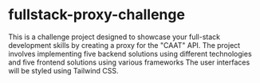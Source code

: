 # fullstack-proxy-challenge
This is a challenge project designed to showcase your full-stack development skills by creating a proxy for the "CAAT" API. The project involves implementing five backend solutions using different technologies and five frontend solutions using various frameworks The user interfaces will be styled using Tailwind CSS.
